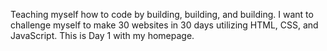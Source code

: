 Teaching myself how to code by building, building, and building. I want to challenge myself to make 30 websites in 30 days utilizing HTML, CSS, and JavaScript. This is Day 1 with my homepage.
